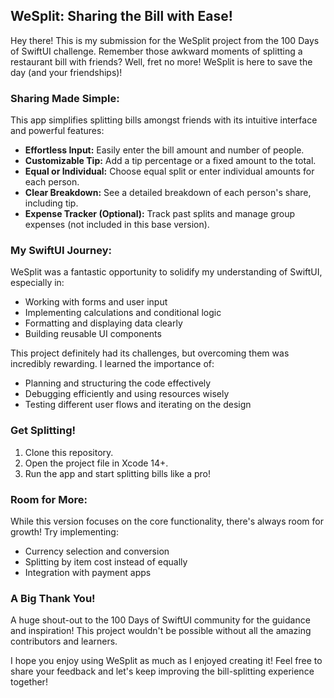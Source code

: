 ## WeSplit: Sharing the Bill with Ease!

Hey there!  This is my submission for the WeSplit project from the 100 Days of SwiftUI challenge. Remember those awkward moments of splitting a restaurant bill with friends?  Well, fret no more!  WeSplit is here to save the day (and your friendships)!

### Sharing Made Simple:

This app simplifies splitting bills amongst friends with its intuitive interface and powerful features:

* **Effortless Input:** Easily enter the bill amount and number of people.
* **Customizable Tip:** Add a tip percentage or a fixed amount to the total.
* **Equal or Individual:** Choose equal split or enter individual amounts for each person.
* **Clear Breakdown:** See a detailed breakdown of each person's share, including tip.
* **Expense Tracker (Optional):** Track past splits and manage group expenses (not included in this base version).

### My SwiftUI Journey:

WeSplit was a fantastic opportunity to solidify my understanding of SwiftUI, especially in:

* Working with forms and user input
* Implementing calculations and conditional logic
* Formatting and displaying data clearly
* Building reusable UI components

This project definitely had its challenges, but overcoming them was incredibly rewarding.  I learned the importance of:

* Planning and structuring the code effectively
* Debugging efficiently and using resources wisely
* Testing different user flows and iterating on the design

### Get Splitting!

1. Clone this repository.
2. Open the project file in Xcode 14+.
3. Run the app and start splitting bills like a pro!

### Room for More:

While this version focuses on the core functionality, there's always room for growth!  Try implementing:

* Currency selection and conversion
* Splitting by item cost instead of equally
* Integration with payment apps

### A Big Thank You!

A huge shout-out to the 100 Days of SwiftUI community for the guidance and inspiration!  This project wouldn't be possible without all the amazing contributors and learners.

I hope you enjoy using WeSplit as much as I enjoyed creating it! Feel free to share your feedback and let's keep improving the bill-splitting experience together! 
